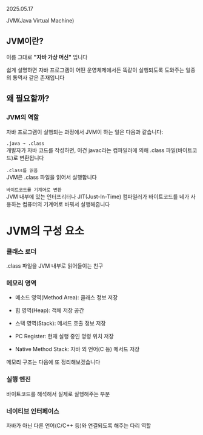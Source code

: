 2025.05.17

JVM(Java Virtual Machine)
## JVM이란?
이름 그대로 **"자바 가상 머신"** 입니다

쉽게 설명하면 자바 프로그램이 어떤 운영체제에서든 똑같이 실행되도록 도와주는 일종의 통역사 같은 존재입니다

## 왜 필요할까?
### JVM의 역할
자바 프로그램이 실행되는 과정에서 JVM이 하는 일은 다음과 같습니다:

``.java → .class``<br>
개발자가 자바 코드를 작성하면, 이건 javac라는 컴파일러에 의해 .class 파일(바이트코드)로 변환됩니다

``.class를 읽음``<br>
JVM은 .class 파일을 읽어서 실행합니다

``바이트코드를 기계어로 변환``<br>
JVM 내부에 있는 인터프리터나 JIT(Just-In-Time) 컴파일러가 바이트코드를 네가 사용하는 컴퓨터의 기계어로 바꿔서 실행해줍니다

# JVM의 구성 요소
### 클래스 로더
.class 파일을 JVM 내부로 읽어들이는 친구

### 메모리 영역

- 메소드 영역(Method Area): 클래스 정보 저장

- 힙 영역(Heap): 객체 저장 공간

- 스택 영역(Stack): 메서드 호출 정보 저장

- PC Register: 현재 실행 중인 명령 위치 저장

- Native Method Stack: 자바 외 언어(C 등) 메서드 저장

메모리 구조는 다음에 또 정리해보겠습니다

### 실행 엔진 
바이트코드를 해석해서 실제로 실행해주는 부분

### 네이티브 인터페이스 
자바가 아닌 다른 언어(C/C++ 등)와 연결되도록 해주는 다리 역할